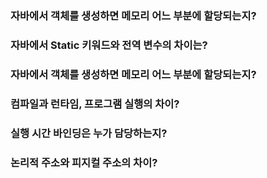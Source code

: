 ### 자바에서 객체를 생성하면 메모리 어느 부분에 할당되는지?
### 자바에서 Static 키워드와 전역 변수의 차이는?
### 자바에서 객체를 생성하면 메모리 어느 부분에 할당되는지?
### 컴파일과 런타임, 프로그램 실행의 차이?
### 실행 시간 바인딩은 누가 담당하는지?
### 논리적 주소와 피지컬 주소의 차이?
